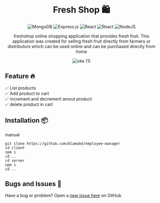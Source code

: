<div align="center">
  <h1>Fresh Shop 🛍️</h1>
  
  ![MongoDB](https://img.shields.io/badge/MongoDB-%234ea94b.svg?style=for-the-badge&logo=mongodb&logoColor=white)
  ![Express.js](https://img.shields.io/badge/express.js-%23404d59.svg?style=for-the-badge&logo=express&logoColor=%2361DAFB)
  ![React](https://img.shields.io/badge/react-%2320232a.svg?style=for-the-badge&logo=react&logoColor=%2361DAFB)
  ![React](https://img.shields.io/badge/zustand-%2320232a.svg?style=for-the-badge&logo=react&logoColor=%2361DAFB)
  ![NodeJS](https://img.shields.io/badge/node.js-6DA55F?style=for-the-badge&logo=node.js&logoColor=white)

  <p>freshshop online shopping application that provides fresh fruit. This application was created for selling fresh fruit directly from farmers or distributors which can be used online and can be purchased directly from home</p>
  
  ![oke (1)](https://github.com/Alamabd/freshShop/assets/115331322/4e53bbc7-4a55-4b97-b30b-b3ab4f8e510a)
</div>

## Feature 🔥
✅ List products<br/>
✅ Add product to cart<br/>
✅ increment and decrement amout product<br/>
✅ delete product in cart<br/>

## Installation 📦
manual
```shell
git clone https://github.com/Alamabd/employee-manager
cd client
npm i
cd ..
cd server
npm i
cd ..
```

## Bugs and Issues 🐛
Have a bug or problem? Open a [new issue here](https://github.com/Alamabd/freshShop/issues) on GitHub
